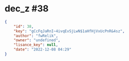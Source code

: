 
# dec_z #38
                
```JSON
{
    "id": 38,
    "key": "gCcFqJaRnI~4ivqEvSjLwN$1aHfHjVxUcPnR&4sz",
    "author": "fwRelik",
    "owner": "undefined",
    "lisance_key": null,
    "date": "2022-12-08 04:29"
}
```
    